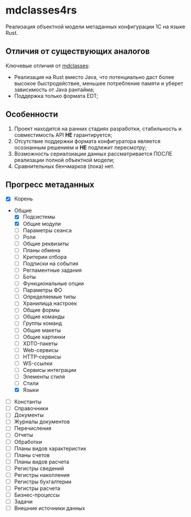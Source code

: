 # mdclasses4rs
Реализация объектной модели метаданных конфигурации 1С на языке Rust.

## Отличия от существующих аналогов
Ключевые отличия от [mdclasses](https://github.com/1c-syntax/mdclasses):
* Реализация на Rust вместо Java, что потенциально даст более высокое быстродействие, меньшее потребление памяти и уберет
зависимость от Java рантайма;
* Поддержка только формата EDT;

## Особенности
1. Проект находится на ранних стадиях разработки, стабильность и совместимость API **НЕ** гарантируется;
2. Отсутствие поддержки формата конфигуратора является осознанным решением и **НЕ** подлежит пересмотру;
3. Возможность сериалзиации данных рассматривается ПОСЛЕ реализации полной объектной модели;
4. Сравнительных бенчмарков (пока) нет.

## Прогресс метаданных
- [x] Корень
- Общие
    - [x] Подсистемы
    - [x] Общие модули
    - [ ] Параметры сеанса
    - [ ] Роли
    - [ ] Общие реквизиты
    - [ ] Планы обмена
    - [ ] Критерии отбора
    - [ ] Подписки на события
    - [ ] Регламентные задания
    - [ ] Боты
    - [ ] Функциональные опции
    - [ ] Параметры ФО
    - [ ] Определяемые типы
    - [ ] Хранилища настроек
    - [ ] Общие формы
    - [ ] Общие команды
    - [ ] Группы команд
    - [ ] Общие макеты
    - [ ] Общие картинки
    - [ ] XDTO-пакеты
    - [ ] Web-сервисы
    - [ ] HTTP-сервисы
    - [ ] WS-ссылки
    - [ ] Сервисы интеграции
    - [ ] Элементы стиля
    - [ ] Стили
    - [x] Языки
- [ ] Константы
- [ ] Справочники
- [ ] Документы
- [ ] Журналы документов
- [ ] Перечисления
- [ ] Отчеты
- [ ] Обработки
- [ ] Планы видов характеристик
- [ ] Планы счетов
- [ ] Планы видов расчета
- [ ] Регистры сведений
- [ ] Регистры накопления
- [ ] Регистры бухгалтерии
- [ ] Регистры расчета
- [ ] Бизнес-процессы
- [ ] Задачи
- [ ] Внешние источники данных